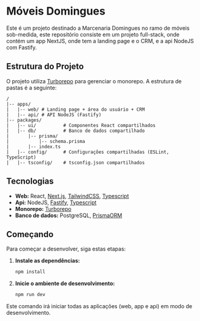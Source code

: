 # Móveis Domingues

Este é um projeto destinado a Marcenaria Domingues no ramo de móveis sob-medida, este repositório consiste em um projeto full-stack, onde contém um app NextJS, onde tem a landing page e o CRM, e a api NodeJS com Fastify.

## Estrutura do Projeto

O projeto utiliza [Turborepo](httpss://turbo.build/repo) para gerenciar o monorepo. A estrutura de pastas é a seguinte:

```
/
|-- apps/
|   |-- web/ # Landing page + área do usuário + CRM
|   |-- api/ # API NodeJS (Fastify)
|-- packages/
|   |-- ui/          # Componentes React compartilhados
|   |-- db/          # Banco de dados compartilhado
|       |-- prisma/
|           |-- schema.prisma
|       |-- index.ts
|   |-- config/      # Configurações compartilhadas (ESLint, TypeScript)
|   |-- tsconfig/    # tsconfig.json compartilhados
```

## Tecnologias

*   **Web:** React, [Next.js](https://nextjs.org/), [TailwindCSS](https://tailwindcss.com/), [Typescript](https://www.typescriptlang.org/)
*   **Api:** NodeJS, [Fastify](https://www.fastify.io/), [Typescript](https://www.typescriptlang.org/)
*   **Monorepo:** [Turborepo](https://turbo.build/repo)
*   **Banco de dados:** PostgreSQL, [PrismaORM](https://www.prisma.io/)

## Começando

Para começar a desenvolver, siga estas etapas:

1.  **Instale as dependências:**

    ```bash
    npm install
    ```

2.  **Inicie o ambiente de desenvolvimento:**

    ```bash
    npm run dev
    ```

Este comando irá iniciar todas as aplicações (web, app e api) em modo de desenvolvimento.
